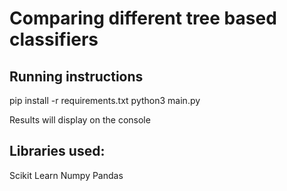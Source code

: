 # Comparing different tree based classifiers

## Running instructions
pip install -r requirements.txt
python3 main.py

Results will display on the console

## Libraries used:
Scikit Learn
Numpy
Pandas
